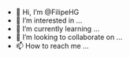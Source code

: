 - 👋 Hi, I’m @FilipeHG
- 👀 I’m interested in ...
- 🌱 I’m currently learning ...
- 💞️ I’m looking to collaborate on ...
- 📫 How to reach me ...

<!---
FilipeHG/FilipeHG is a ✨ special ✨ repository because its `README.md` (this file) appears on your GitHub profile.
You can click the Preview link to take a look at your changes.
--->

